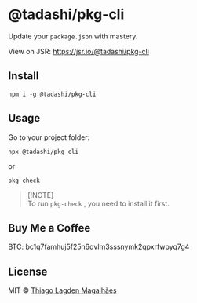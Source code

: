 # @tadashi/pkg-cli

Update your `package.json` with mastery.

View on JSR: https://jsr.io/@tadashi/pkg-cli

## Install

```
npm i -g @tadashi/pkg-cli
```

## Usage

Go to your project folder:

```
npx @tadashi/pkg-cli
```

or

```
pkg-check
```

> [!NOTE]\
> To run `pkg-check` , you need to install it first.

## Buy Me a Coffee

BTC: bc1q7famhuj5f25n6qvlm3sssnymk2qpxrfwpyq7g4

## License

MIT © [Thiago Lagden Magalhães](https://github.com/lagden)
